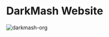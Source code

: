 # DarkMash Website

<p><img src="https://komarev.com/ghpvc/?username=darkmash-org-website&label=Project%20views&color=0e75b6&style=flat" alt="darkmash-org" /></p>
